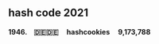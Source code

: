 ## hash code 2021
**1946.&nbsp;&nbsp;&nbsp;&nbsp;🇩🇪🇩🇪 &nbsp;&nbsp;&nbsp;&nbsp;hashcookies &nbsp;&nbsp;&nbsp;&nbsp;9,173,788**